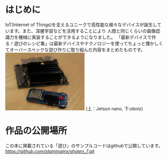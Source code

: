 # はじめに

IoT(Internet of Things)を支えるユニークで高性能な様々なデバイスが誕生しています。また、深層学習などを活用することにより
人間と同じくらいの画像認識力を機械に実装することができるようになりました。
「最新デバイスで作る！遊びのレシピ集」は最新デバイスやテクノロジーを使ってちょっと懐かしくてオーバースペックな遊び作りに取り組んだ内容をまとめたものです。
<img src="../images/chapter0_jetson_obniz.jpg " width=50%>
(上：Jetson nano, 下:obniz)

# 作品の公開場所

この本に掲載されている「遊び」のサンプルコードはgithubで公開しています。
*https://github.com/staminajiro/shoten_7.git*
